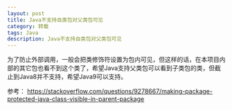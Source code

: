 ```yaml
---
layout: post
title: Java不支持自类包对父类包可见
category: 转载
tags: Java
description: Java不支持自类包对父类包可见
---
```


为了防止外部调用，一般会把类修饰符设置为包内可见，但这样的话，在本项目内部的其它包也看不到这个类了，希望Java支持父类包可以看到子类包的类，但截止到Java8并不支持，希望Java9可以支持。

参考：
https://stackoverflow.com/questions/9278667/making-package-protected-java-class-visible-in-parent-package
